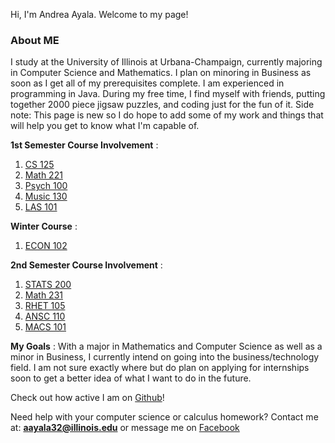 Hi, I'm Andrea Ayala. Welcome to my page! 

### About ME

I study at the University of Illinois at Urbana-Champaign, currently majoring in Computer Science and Mathematics. I plan on minoring in Business as soon as I get all of my prerequisites complete. I am experienced in programming in Java. During my free time, I find myself with  friends, putting together 2000 piece jigsaw puzzles, and coding just for the fun of it. Side note: This page is new so I do hope to add some of my work and things that will help you get to know what I'm capable of. 

**1st Semester Course Involvement** 
:
1. [CS 125](https://cs125.cs.illinois.edu/) 
2. [Math 221](https://math.illinois.edu/resources/department-resources/syllabus-math-221) 
3. [Psych 100](https://courses.illinois.edu/search/schedule/2013/summer/PSYC/100)
4. [Music 130](https://courses.illinois.edu/search/schedule/2015/summer/MUS/130) 
5. [LAS 101](http://www.las.illinois.edu/students/lifecareerdesign/classes/las101/)   

**Winter Course**
:
1. [ECON 102](http://online.illinois.edu/online-courses/course-section?termcode=120180&crn=10019&ref=ocs)

**2nd Semester Course Involvement**
:
1. [STATS 200](http://catalog.illinois.edu/courses-of-instruction/stat/)
2. [Math 231](https://math.illinois.edu/resources/department-resources/syllabus-math-231)
3. [RHET 105](https://courses.illinois.edu/search/schedule/2017/spring/RHET/105?sess=)
4. [ANSC 110](http://catalog.illinois.edu/courses-of-instruction/ansc/)
5. [MACS 101](http://catalog.illinois.edu/courses-of-instruction/macs/)

**My Goals**
:
With a major in Mathematics and Computer Science as well as a minor in Business, I currently intend on going into the business/technology field. I am not sure exactly where but do plan on applying for internships soon to get a better idea of what I want to do in the future. 

Check out how active I am on [Github](https://github.com/aayala32)!

Need help with your computer science or calculus homework? 
Contact me at: **aayala32@illinois.edu** or message me on [Facebook](https://www.facebook.com/andreagugu.ayala)
